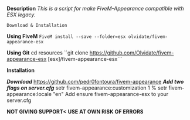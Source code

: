 **Description**
*This is a script for make FiveM-Appearance compatible with ESX legacy.*

```Download & Installation```

**Using FiveM**
```FiveM install --save --folder=esx olvidate/fivem-appearance-esx```

**Using Git**
cd resources
``git clone https://github.com/Olvidate/fivem-appearance-esx [esx]/fivem-appearance-esx```

**Installation**

***Download*** https://github.com/pedr0fontoura/fivem-appearance
***Add two flags on server.cfg***
setr fivem-appearance:customization 1 %
setr fivem-appearance:locale "en"
Add ensure fivem-appearance-esx to your server.cfg

**NOT GIVING SUPPORT< USE AT OWN RISK OF ERRORS**
